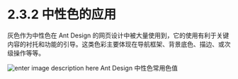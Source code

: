 # 2.3.2 中性色的应用

灰色作为中性色在 Ant Design 的网页设计中被大量使用到，它的使用有利于关键内容的衬托和功能的引导。这类色彩主要体现在导航框架、背景底色、描边、或次级操作等等。

![enter image description here](https://zos.alipayobjects.com/rmsportal/AmXwsVOWrLxDfwLNlyvL.png)
Ant Design 中性色常用色值
